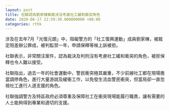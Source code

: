 ```yaml
---
layout: post
title: 社聯認為劉家棟案裁決沒考慮社工緩和衝突角色
date: 2020-06-17 22:59:30.000000000 +08:00
categories: rthk
---
```


涉及在去年7月「光復元朗」中，阻礙警方的「社工復興運動」成員劉家棟，被裁定阻差辦公罪成，被判監禁一年，申請保釋等候上訴被拒。

社聯表示，非常關注案件，認為裁決及判刑沒有考慮社工緩和衝突的角色，被拒保釋也令人難以接受。

社聯指出，過去一年的社會運動中，警民衝突極其嚴重，不少前線社工都在現場擔當調停角色，進行大量游說及緩衝工作，以免發生流血警民衝突，但當局卻一直忽視社工進行人道支援的角色。

社聯強調警方及特區政府必須尊重及保障社工在衝突現場能履行職責，讓有需要的人士能夠得到專業和適切的支援。
